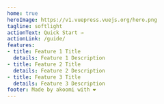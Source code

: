 ```yaml
---
home: true
heroImage: https://v1.vuepress.vuejs.org/hero.png
tagline: softlight
actionText: Quick Start →
actionLink: /guide/
features:
- title: Feature 1 Title
  details: Feature 1 Description
- title: Feature 2 Title
  details: Feature 2 Description
- title: Feature 3 Title
  details: Feature 3 Description
footer: Made by akoomi with ❤️
---
```

